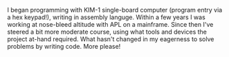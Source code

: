 I began programming with KIM-1 single-board computer (program entry via a hex keypad!), writing in assembly languge.  Within a few years I was working at nose-bleed altitude with APL on a mainframe.  Since then I've steered a bit more moderate course, using what tools and devices the project at-hand required.  What hasn't changed in my eagerness to solve problems by writing code.  More please!
